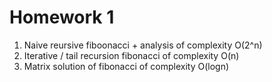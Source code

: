 # Homework 1

1. Naive reursive fiboonacci + analysis of complexity O(2^n)
1. Iterative / tail recursion fibonacci of complexity O(n)
1. Matrix solution of fibonacci of complexity O(logn)
